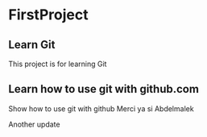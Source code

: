 # FirstProject

## Learn Git 
This project is for learning Git

## Learn how to use git with github.com 
Show how to use git with github
  Merci ya si Abdelmalek

  Another update 